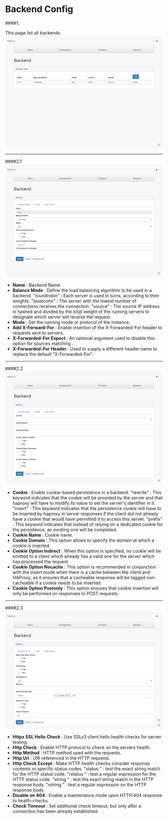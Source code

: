 # Backend Config

####1.

This page list all backends.
![backend_list](../images/backend_list.png)

---
####2.1
![backend_add_1](../images/backend_add_1.png)
* **Name** : Backend Name
* **Balance Mode** : Define the load balancing algorithm to be used in a backend. "roundrobin" : Each server is used in turns, according to their weights. "leastconn" : The server with the lowest number of connections receives the connection. "source" : The source IP address is hashed and divided by the total weight of the running servers to designate which server will receive the request.
* **Mode** : Set the running mode or protocol of the instance.
* **Add X-Forward-For** : Enable insertion of the X-Forwarded-For header to requests sent to servers.
* **X-Forwarded-For Expect** : An optional argument used to disable this option for sources matching <network>.
* **X-Forwarded-For Header** : Used to supply a different header name to replace the default "X-Forwarded-For".

---
####2.2
![backend_add_2](../images/backend_add_2.png)
* **Cookie** : Enable cookie-based persistence in a backend. "rewrite" : This keyword indicates that the cookie will be provided by the server and that haproxy will have to modify its value to set the server's identifier in it. "insert" : This keyword indicates that the persistence cookie will have to be inserted by haproxy in server responses if the client did not already have a cookie that would have permitted it to access this server. "prefix" : This keyword indicates that instead of relying on a dedicated cookie for the persistence, an existing one will be completed.
* **Cookie Name** : Cookie name.
* **Cookie Domain** : This option allows to specify the domain at which a cookie is inserted.
* **Cookie Option Indirect** : When this option is specified, no cookie will be emitted to a client which already has a valid one for the server which has processed the request.
* **Cookie Option Nocache** : This option is recommended in conjunction with the insert mode when there is a cache between the client and HAProxy, as it ensures that a cacheable response will be tagged non-cacheable if a cookie needs to be inserted.
* **Cookie Option Postonly** : This option ensures that cookie insertion will only be performed on responses to POST requests.

---
####2.3
![backend_add_3](../images/backend_add_3.png)
* **Https SSL Hello Check** : Use SSLv3 client hello health checks for server testing.
* **Http Check** : Enable HTTP protocol to check on the servers health.
* **Http Method** : HTTP method used with the requests.
* **Http Url** : URI referenced in the HTTP requests.
* **Http Check Except** : Make HTTP health checks consider response contents or specific status codes. "status <string>" : test the exact string match for the HTTP status code. "rstatus <regex>" : test a regular expression for the HTTP status code. "string <string>" : test the exact string match in the HTTP response body. "rstring <regex>" : test a regular expression on the HTTP response body.
* **Disable on 404** : Enable a maintenance mode upon HTTP/404 response to health-checks.
* **Check Timeout** : Set additional check timeout, but only after a connection has been already established.

